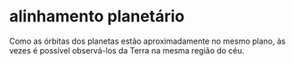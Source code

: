 # alinhamento planetário

Como as órbitas dos planetas estão aproximadamente no mesmo plano, às vezes é possível observá-los da Terra na mesma região do céu.
